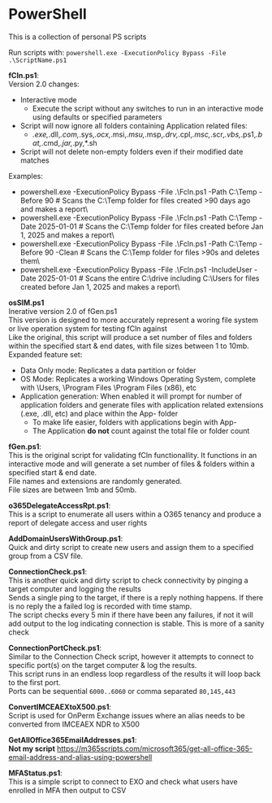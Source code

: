 # PowerShell
This is a collection of personal PS scripts

Run scripts with: `powershell.exe -ExecutionPolicy Bypass -File .\ScriptName.ps1`

**fCln.ps1**:\
Version 2.0 changes:
- Interactive mode
  - Execute the script without any switches to run in an interactive mode using defaults or specified parameters
- Script will now ignore all folders containing Application related files:
  - *.exe,*.dll,*.com,*.sys,*.ocx,*.msi,*.msu,*.msp,*.drv,*.cpl,*.msc,*.scr,*.vbs,*.ps1,*.bat,*.cmd,*.jar,*.py,*.sh
- Script will not delete non-empty folders even if their modified date matches
  
Examples:
- powershell.exe -ExecutionPolicy Bypass -File .\Fcln.ps1 -Path C:\Temp -Before 90 # Scans the C:\Temp folder for files created >90 days ago and makes a report\
- powershell.exe -ExecutionPolicy Bypass -File .\Fcln.ps1 -Path C:\Temp -Date 2025-01-01 # Scans the C:\Temp folder for files created before Jan 1, 2025 and makes a report\
- powershell.exe -ExecutionPolicy Bypass -File .\Fcln.ps1 -Path C:\Temp -Before 90 -Clean # Scans the C:\Temp folder for files >90s and deletes them\
- powershell.exe -ExecutionPolicy Bypass -File .\Fcln.ps1 -IncludeUser -Date 2025-01-01 # Scans the entire C:\drive including C:\Users for files created before Jan 1, 2025 and makes a report\

**osSIM.ps1**\
Inerative version 2.0 of fGen.ps1\
This version is designed to more accurately represent a woring file system or live operation system for testing fCln against\
Like the original, this script will produce a set number of files and folders within the specified start & end dates, with file sizes between 1 to 10mb.\
Expanded feature set:
- Data Only mode: Replicates a data partition or folder
- OS Mode: Replicates a working Windows Operating System, complete with \Users, \Program Files \Program Files (x86), etc
- Application generation: When enabled it will prompt for number of application folders and generate files with application related extensions (.exe, .dll, etc) and place within the App- folder
  - To make life easier, folders with applications begin with App-
  - The Application **do not** count against the total file or folder count

**fGen.ps1**:\
This is the original script for validating fCln functionallity. It functions in an interactive mode and will generate a set number of files & folders within a specified start & end date.\
File names and extensions are randomly generated.\
File sizes are between 1mb and 50mb.

**o365DelegateAccessRpt.ps1**:\
This is a script to enumerate all users within a O365 tenancy and produce a report of delegate access and user rights

**AddDomainUsersWithGroup.ps1**:\
Quick and dirty script to create new users and assign them to a specified group from a CSV file.

**ConnectionCheck.ps1**:\
This is another quick and dirty script to check connectivity by pinging a target computer and logging the results\
Sends a single ping to the target, if there is a reply nothing happens. If there is no reply the a failed log is recorded with time stamp.\
The script checks every 5 min if there have been any failures, if not it will add output to the log indicating connection is stable. This is more of a sanity check

**ConnectionPortCheck.ps1**:\
Similar to the Connection Check script, however it attempts to connect to specific port(s) on the target computer & log the results.\
This script runs in an endless loop regardless of the results it will loop back to the first port.\
Ports can be sequential `6000..6060` or comma separated `80,145,443`

**ConvertIMCEAEXtoX500.ps1**:\
Script is used for OnPerm Exchange issues where an alias needs to be converted from IMCEAEX NDR to X500

**GetAllOffice365EmailAddresses.ps1**:\
**Not my script** https://m365scripts.com/microsoft365/get-all-office-365-email-address-and-alias-using-powershell

**MFAStatus.ps1**:\
This is a simple script to connect to EXO and check what users have enrolled in MFA then output to CSV
